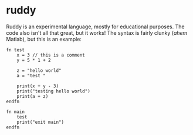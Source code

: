 # ruddy
Ruddy is an experimental language, mostly for educational purposes. The code also isn't all that great, but it works! The syntax is fairly clunky (*ahem* Matlab), but this is an example:

```
fn test
    x = 3 // this is a comment
    y = 5 * 1 + 2

    z = "hello world"
    a = "test "

    print(x + y - 3)
    print("testing hello world")
    print(a + z)
endfn

fn main
    test
    print("exit main")
endfn

```